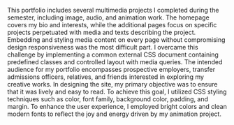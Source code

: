 This portfolio includes several multimedia projects I completed during the semester, including image, audio, and animation work. The homepage covers my bio and interests, while the additional pages focus on specific projects perpetuated with media and texts describing the project. Embedding and styling media content on every page without compromising design responsiveness was the most difficult part. I overcame this challenge by implementing a common external CSS document containing predefined classes and controlled layout with media queries.
The intended audience for my portfolio encompasses prospective employers, transfer admissions officers, relatives, and friends interested in exploring my creative works. In designing the site, my primary objective was to ensure that it was lively and easy to read. To achieve this goal, I utilized CSS styling techniques such as color, font family, background color, padding, and margin. To enhance the user experience, I employed bright colors and clean modern fonts to reflect the joy and energy driven by my animation project.

